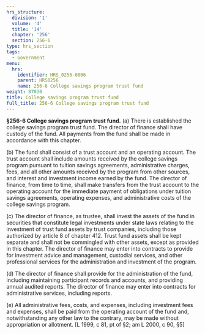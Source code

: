 ```yaml
---
hrs_structure:
  division: '1'
  volume: '4'
  title: '14'
  chapter: '256'
  section: 256-6
type: hrs_section
tags:
  - Government
menu:
  hrs:
    identifier: HRS_0256-0006
    parent: HRS0256
    name: 256-6 College savings program trust fund
weight: 87030
title: College savings program trust fund
full_title: 256-6 College savings program trust fund
---
```

**§256-6 College savings program trust fund.** (a) There is established the college savings program trust fund. The director of finance shall have custody of the fund. All payments from the fund shall be made in accordance with this chapter.

(b) The fund shall consist of a trust account and an operating account. The trust account shall include amounts received by the college savings program pursuant to tuition savings agreements, administrative charges, fees, and all other amounts received by the program from other sources, and interest and investment income earned by the fund. The director of finance, from time to time, shall make transfers from the trust account to the operating account for the immediate payment of obligations under tuition savings agreements, operating expenses, and administrative costs of the college savings program.

(c) The director of finance, as trustee, shall invest the assets of the fund in securities that constitute legal investments under state laws relating to the investment of trust fund assets by trust companies, including those authorized by article 8 of chapter 412\. Trust fund assets shall be kept separate and shall not be commingled with other assets, except as provided in this chapter. The director of finance may enter into contracts to provide for investment advice and management, custodial services, and other professional services for the administration and investment of the program.

(d) The director of finance shall provide for the administration of the fund, including maintaining participant records and accounts, and providing annual audited reports. The director of finance may enter into contracts for administrative services, including reports.

(e) All administrative fees, costs, and expenses, including investment fees and expenses, shall be paid from the operating account of the fund and, notwithstanding any other law to the contrary, may be made without appropriation or allotment. [L 1999, c 81, pt of §2; am L 2000, c 90, §5]